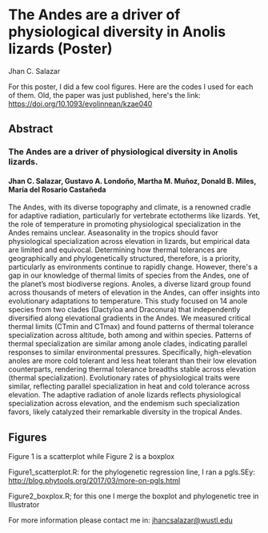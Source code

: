 # The Andes are a driver of physiological diversity in Anolis lizards (Poster)

Jhan C. Salazar

For this poster, I did a few cool figures. Here are the codes I used for each of them. Old, the paper was just published, here's the link: https://doi.org/10.1093/evolinnean/kzae040

## Abstract
### The Andes are a driver of physiological diversity in Anolis lizards. 
#### Jhan C. Salazar, Gustavo A. Londoño, Martha M. Muñoz, Donald B. Miles, María del Rosario Castañeda

The Andes, with its diverse topography and climate, is a renowned cradle for adaptive radiation, particularly for vertebrate ectotherms like lizards. Yet, the role of temperature in promoting physiological specialization in the Andes remains unclear. Aseasonality in the tropics should favor physiological specialization across elevation in lizards, but empirical data are limited and equivocal. Determining how thermal tolerances are geographically and phylogenetically structured, therefore, is a priority, particularly as environments continue to rapidly change. However, there's a gap in our knowledge of thermal limits of species from the Andes, one of the planet’s most biodiverse regions. Anoles, a diverse lizard group found across thousands of meters of elevation in the Andes, can offer insights into evolutionary adaptations to temperature. This study focused on 14 anole species from two clades (Dactyloa and Draconura) that independently diversified along elevational gradients in the Andes. We measured critical thermal limits (CTmin and CTmax) and found patterns of thermal tolerance specialization across altitude, both among and within species. Patterns of thermal specialization are similar among anole clades, indicating parallel responses to similar environmental pressures. Specifically, high-elevation anoles are more cold tolerant and less heat tolerant than their low elevation counterparts, rendering thermal tolerance breadths stable across elevation (thermal specialization). Evolutionary rates of physiological traits were similar, reflecting parallel specialization in heat and cold tolerance across elevation. The adaptive radiation of anole lizards reflects physiological specialization across elevation, and the endemism such specialization favors, likely catalyzed their remarkable diversity in the tropical Andes.

## Figures
Figure 1 is a scatterplot while Figure 2 is a boxplox
  
  Figure1_scatterplot.R: for the phylogenetic regression line, I ran a pgls.SEy: http://blog.phytools.org/2017/03/more-on-pgls.html
  
  Figure2_boxplox.R; for this one I merge the boxplot and phylogenetic tree in Illustrator

For more information please contact me in: jhancsalazar@wustl.edu

